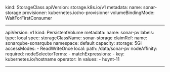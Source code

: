 kind: StorageClass
apiVersion: storage.k8s.io/v1
metadata:
  name: sonar-storage
provisioner: kubernetes.io/no-provisioner
volumeBindingMode: WaitForFirstConsumer

---
apiVersion: v1
kind: PersistentVolume
metadata:
  name: sonar-pv
  labels:
    type: local
spec:
  storageClassName: sonar-storage
  claimRef:
    name: sonarqube-sonarqube
    namespace: default
  capacity:
    storage: 5Gi
  accessModes:
    - ReadWriteOnce
  local:
    path: /data/sonar-pv
  nodeAffinity:
    required:
      nodeSelectorTerms:
      - matchExpressions:
        - key: kubernetes.io/hostname
          operator: In
          values:
          - huynt-11

---

